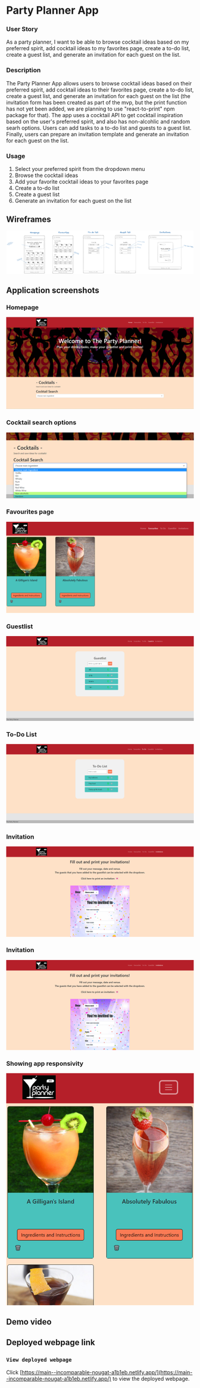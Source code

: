 # Party Planner App


### User Story
As a party planner, I want to be able to browse cocktail ideas based on my preferred spirit, add cocktail ideas to my favorites page, create a to-do list, create a guest list, and generate an invitation for each guest on the list.

### Description
The Party Planner App allows users to browse cocktail ideas based on their preferred spirit, add cocktail ideas to their favorites page, create a to-do list, create a guest list, and generate an invitation for each guest on the list (the invitation form has been created as part of the mvp, but the print function has not yet been added, we are planning to use "react-to-print" npm package for that). The app uses a cocktail API to get cocktail inspiration based on the user's preferred spirit, and also has non-alcohlic and random searh options. Users can add tasks to a to-do list and guests to a guest list. Finally, users can prepare an invitation template and generate an invitation for each guest on the list.

### Usage
1. Select your preferred spirit from the dropdown menu
2. Browse the cocktail ideas
3. Add your favorite cocktail ideas to your favorites page
4. Create a to-do list
5. Create a guest list
6. Generate an invitation for each guest on the list

## Wireframes

![Wireframes](./src/images/Wireframes.png) 

## Application screenshots

### Homepage
![Homepage](./src/images/Homepage.png)

### Cocktail search options
![Cocktail search options](./src/images/CocktailSearchOptions.png)

### Favourites page
![Favourites page](./src/images/FavouritesPage.png)

### Guestlist
![Guestlist](./src/images/Guestlist.png)

### To-Do List
![To-Do List](./src/images/Todo.png)

### Invitation
![Invitation](./src/images/Party-invitation.png)

### Invitation
![Invitation](./src/images/Party-invitation.png)

### Showing app responsivity
![Showing app responsivity](./src/images/Responsive-app.png)

## Demo video


## Deployed webpage link

### `View deployed webpage`
Click [https://main--incomparable-nougat-a1b1eb.netlify.app/](https://main--incomparable-nougat-a1b1eb.netlify.app/) to view the deployed webpage.